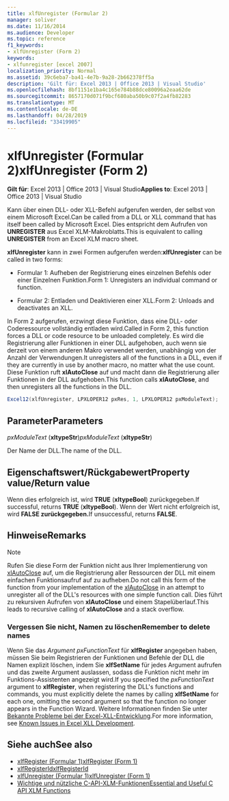 ```yaml
---
title: xlfUnregister (Formular 2)
manager: soliver
ms.date: 11/16/2014
ms.audience: Developer
ms.topic: reference
f1_keywords:
- xlfUnregister (Form 2)
keywords:
- xlfunregister [excel 2007]
localization_priority: Normal
ms.assetid: 39c6eba7-ba41-4e7b-9a28-2b662378ff5a
description: 'Gilt für: Excel 2013 | Office 2013 | Visual Studio'
ms.openlocfilehash: 8bf1151e1ba4c165e784b88dce80096a2eaa62de
ms.sourcegitcommit: 8657170d071f9bcf680aba50b9c07f2a4fb82283
ms.translationtype: MT
ms.contentlocale: de-DE
ms.lasthandoff: 04/28/2019
ms.locfileid: "33419905"
---
```

# <a name="xlfunregister-form-2"></a><span data-ttu-id="a7db5-104">xlfUnregister (Formular 2)</span><span class="sxs-lookup"><span data-stu-id="a7db5-104">xlfUnregister (Form 2)</span></span>

<span data-ttu-id="a7db5-105">**Gilt für**: Excel 2013 | Office 2013 | Visual Studio</span><span class="sxs-lookup"><span data-stu-id="a7db5-105">**Applies to**: Excel 2013 | Office 2013 | Visual Studio</span></span> 
  
<span data-ttu-id="a7db5-106">Kann über einen DLL- oder XLL-Befehl aufgerufen werden, der selbst von einem Microsoft Excel.</span><span class="sxs-lookup"><span data-stu-id="a7db5-106">Can be called from a DLL or XLL command that has itself been called by Microsoft Excel.</span></span> <span data-ttu-id="a7db5-107">Dies entspricht dem Aufrufen von **UNREGISTER** aus Excel XLM-Makroblatts.</span><span class="sxs-lookup"><span data-stu-id="a7db5-107">This is equivalent to calling **UNREGISTER** from an Excel XLM macro sheet.</span></span> 
  
<span data-ttu-id="a7db5-108">**xlfUnregister** kann in zwei Formen aufgerufen werden:</span><span class="sxs-lookup"><span data-stu-id="a7db5-108">**xlfUnregister** can be called in two forms:</span></span> 
  
- <span data-ttu-id="a7db5-109">Formular 1: Aufheben der Registrierung eines einzelnen Befehls oder einer Einzelnen Funktion.</span><span class="sxs-lookup"><span data-stu-id="a7db5-109">Form 1: Unregisters an individual command or function.</span></span>
    
- <span data-ttu-id="a7db5-110">Formular 2: Entladen und Deaktivieren einer XLL.</span><span class="sxs-lookup"><span data-stu-id="a7db5-110">Form 2: Unloads and deactivates an XLL.</span></span>
    
<span data-ttu-id="a7db5-111">In Form 2 aufgerufen, erzwingt diese Funktion, dass eine DLL- oder Coderessource vollständig entladen wird.</span><span class="sxs-lookup"><span data-stu-id="a7db5-111">Called in Form 2, this function forces a DLL or code resource to be unloaded completely.</span></span> <span data-ttu-id="a7db5-112">Es wird die Registrierung aller Funktionen in einer DLL aufgehoben, auch wenn sie derzeit von einem anderen Makro verwendet werden, unabhängig von der Anzahl der Verwendungen.</span><span class="sxs-lookup"><span data-stu-id="a7db5-112">It unregisters all of the functions in a DLL, even if they are currently in use by another macro, no matter what the use count.</span></span> <span data-ttu-id="a7db5-113">Diese Funktion ruft **xlAutoClose** auf und macht dann die Registrierung aller Funktionen in der DLL aufgehoben.</span><span class="sxs-lookup"><span data-stu-id="a7db5-113">This function calls **xlAutoClose**, and then unregisters all the functions in the DLL.</span></span>
  
```cs
Excel12(xlfUnregister, LPXLOPER12 pxRes, 1, LPXLOPER12 pxModuleText);
```

## <a name="parameters"></a><span data-ttu-id="a7db5-114">Parameter</span><span class="sxs-lookup"><span data-stu-id="a7db5-114">Parameters</span></span>

<span data-ttu-id="a7db5-115">_pxModuleText_ (**xltypeStr**)</span><span class="sxs-lookup"><span data-stu-id="a7db5-115">_pxModuleText_ (**xltypeStr**)</span></span>
  
<span data-ttu-id="a7db5-116">Der Name der DLL.</span><span class="sxs-lookup"><span data-stu-id="a7db5-116">The name of the DLL.</span></span>
  
## <a name="property-valuereturn-value"></a><span data-ttu-id="a7db5-117">Eigenschaftswert/Rückgabewert</span><span class="sxs-lookup"><span data-stu-id="a7db5-117">Property value/Return value</span></span>

<span data-ttu-id="a7db5-118">Wenn dies erfolgreich ist, wird **TRUE** (**xltypeBool**) zurückgegeben.</span><span class="sxs-lookup"><span data-stu-id="a7db5-118">If successful, returns **TRUE** (**xltypeBool**).</span></span> <span data-ttu-id="a7db5-119">Wenn der Wert nicht erfolgreich ist, wird **FALSE zurückgegeben.**</span><span class="sxs-lookup"><span data-stu-id="a7db5-119">If unsuccessful, returns **FALSE**.</span></span>
  
## <a name="remarks"></a><span data-ttu-id="a7db5-120">Hinweise</span><span class="sxs-lookup"><span data-stu-id="a7db5-120">Remarks</span></span>

> [!NOTE] 
> <span data-ttu-id="a7db5-121">Rufen Sie diese Form der Funktion nicht aus Ihrer Implementierung von [xlAutoClose](xlautoclose.md) auf, um die Registrierung aller Ressourcen der DLL mit einem einfachen Funktionsaufruf auf zu aufheben.</span><span class="sxs-lookup"><span data-stu-id="a7db5-121">Do not call this form of the function from your implementation of the [xlAutoClose](xlautoclose.md) in an attempt to unregister all of the DLL's resources with one simple function call.</span></span> <span data-ttu-id="a7db5-122">Dies führt zu rekursiven Aufrufen von **xlAutoClose** und einem Stapelüberlauf.</span><span class="sxs-lookup"><span data-stu-id="a7db5-122">This leads to recursive calling of **xlAutoClose** and a stack overflow.</span></span> 
  
### <a name="remember-to-delete-names"></a><span data-ttu-id="a7db5-123">Vergessen Sie nicht, Namen zu löschen</span><span class="sxs-lookup"><span data-stu-id="a7db5-123">Remember to delete names</span></span>

<span data-ttu-id="a7db5-124">Wenn Sie das  _Argument pxFunctionText_ für **xlfRegister** angegeben haben, müssen Sie beim Registrieren der Funktionen und Befehle der DLL die Namen explizit löschen, indem Sie **xlfSetName** für jedes Argument aufrufen und das zweite Argument auslassen, sodass die Funktion nicht mehr im Funktions-Assistenten angezeigt wird.</span><span class="sxs-lookup"><span data-stu-id="a7db5-124">If you specified the  _pxFunctionText_ argument to **xlfRegister**, when registering the DLL's functions and commands, you must explicitly delete the names by calling **xlfSetName** for each one, omitting the second argument so that the function no longer appears in the Function Wizard.</span></span> <span data-ttu-id="a7db5-125">Weitere Informationen finden Sie unter [Bekannte Probleme bei der Excel-XLL-Entwicklung](known-issues-in-excel-xll-development.md).</span><span class="sxs-lookup"><span data-stu-id="a7db5-125">For more information, see [Known Issues in Excel XLL Development](known-issues-in-excel-xll-development.md).</span></span>
  
## <a name="see-also"></a><span data-ttu-id="a7db5-126">Siehe auch</span><span class="sxs-lookup"><span data-stu-id="a7db5-126">See also</span></span>

- [<span data-ttu-id="a7db5-127">xlfRegister (Formular 1)</span><span class="sxs-lookup"><span data-stu-id="a7db5-127">xlfRegister (Form 1)</span></span>](xlfregister-form-1.md)
- [<span data-ttu-id="a7db5-128">xlfRegisterId</span><span class="sxs-lookup"><span data-stu-id="a7db5-128">xlfRegisterId</span></span>](xlfregisterid.md)
- [<span data-ttu-id="a7db5-129">xlfUnregister (Formular 1)</span><span class="sxs-lookup"><span data-stu-id="a7db5-129">xlfUnregister (Form 1)</span></span>](xlfunregister-form-1.md)
- [<span data-ttu-id="a7db5-130">Wichtige und nützliche C-API-XLM-Funktionen</span><span class="sxs-lookup"><span data-stu-id="a7db5-130">Essential and Useful C API XLM Functions</span></span>](essential-and-useful-c-api-xlm-functions.md)

